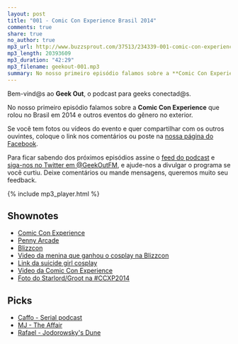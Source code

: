 ```yaml
---
layout: post
title: "001 - Comic Con Experience Brasil 2014"
comments: true
share: true
no_author: true
mp3_url: http://www.buzzsprout.com/37513/234339-001-comic-con-experience-brasil-2014.mp3
mp3_length: 20393609
mp3_duration: "42:29"
mp3_filename: geekout-001.mp3
summary: No nosso primeiro episódio falamos sobre a **Comic Con Experience** que rolou no Brasil em 2014 e outros eventos do gênero no exterior.
---
```


Bem-vind@s ao **Geek Out**, o podcast para geeks conectad@s.

No nosso primeiro episódio falamos sobre a **Comic Con Experience** que rolou no Brasil em 2014 e outros eventos do gênero no exterior.

Se você tem fotos ou vídeos do evento e quer compartilhar com os outros ouvintes, coloque o link nos comentários ou poste na [nossa página do Facebook](https://www.facebook.com/geekoutfm).

Para ficar sabendo dos próximos episódios assine o [feed do podcast](/feed.xml) e [siga-nos no Twitter em @GeekOutFM](https://twitter.com/GeekoutFM), e ajude-nos a divulgar o programa se você curtiu. Deixe comentários ou mande mensagens, queremos muito seu feedback.

{% include mp3_player.html %}

## Shownotes
* [Comic Con Experience](https://www.facebook.com/comicconexperience?fref=nf)
* [Penny Arcade](http://www.penny-arcade.com/)
* [Blizzcon](http://us.battle.net/blizzcon/en/)
* [Video da menina que ganhou o cosplay na Blizzcon](http://www.polygon.com/2014/11/8/7177333/blizzcons-cosplay-triumph-took-two-years-to-make-but-no-one-saw-it)
* [Link da suicide girl cosplay](http://instagram.com/p/uYKSXqigkV/)
* [Video da Comic Con Experience](https://www.facebook.com/video.php?v=886413094710243)
* [Foto do Starlord/Groot na #CCXP2014](http://instagram.com/p/wSASaxpmRb/)

## Picks
* [Caffo - Serial podcast](http://serialpodcast.org/)
* [MJ - The Affair](http://www.sho.com/sho/the-affair/home)
* [Rafael - Jodorowsky's Dune](http://en.wikipedia.org/wiki/Jodorowsky%27s_Dune)
